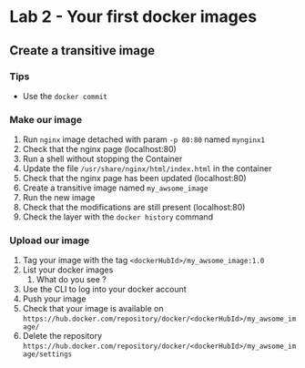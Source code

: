 # Lab 2 - Your first docker images

## Create a transitive image

### Tips

- Use the `docker commit`

### Make our image

1. Run `nginx` image detached with param `-p 80:80` named `mynginx1`
2. Check that the nginx page (localhost:80)
3. Run a shell without stopping the Container
4. Update the file `/usr/share/nginx/html/index.html` in the container
5. Check that the nginx page has been updated (localhost:80)
6. Create a transitive image named `my_awsome_image`
7. Run the new image
8. Check that the modifications are still present (localhost:80)
9. Check the layer with the `docker history` command

### Upload our image

1. Tag your image with the tag `<dockerHubId>/my_awsome_image:1.0`
2. List your docker images
   1. What do you see ?
3. Use the CLI to log into your docker account
4. Push your image
5. Check that your image is available on `https://hub.docker.com/repository/docker/<dockerHubId>/my_awsome_image/`
6. Delete the repository `https://hub.docker.com/repository/docker/<dockerHubId>/my_awsome_image/settings`